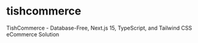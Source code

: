 # tishcommerce
TishCommerce - Database-Free, Next.js 15, TypeScript, and Tailwind CSS eCommerce Solution
